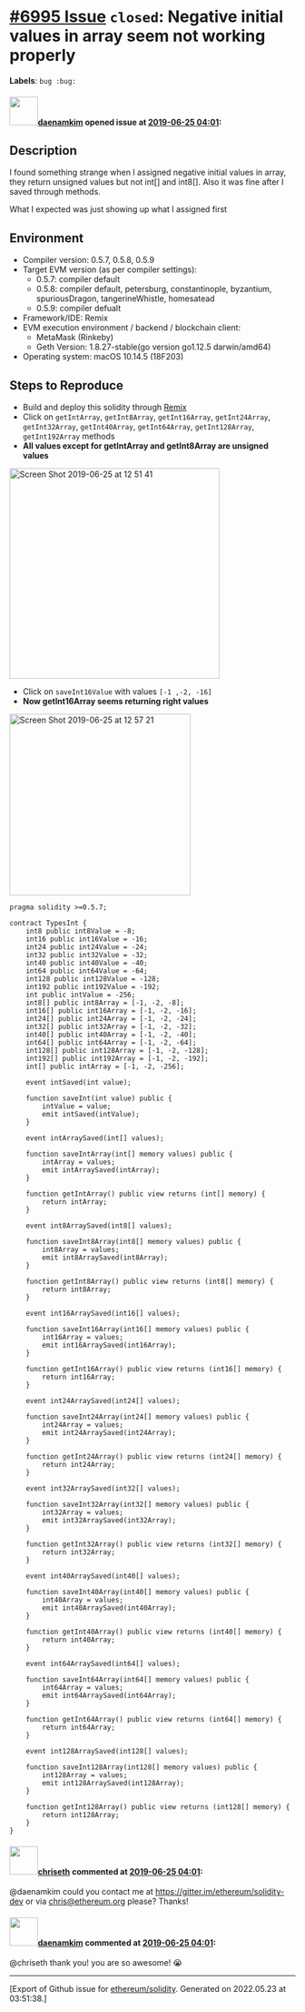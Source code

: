 # [\#6995 Issue](https://github.com/ethereum/solidity/issues/6995) `closed`: Negative initial values in array seem not working properly
**Labels**: `bug :bug:`


#### <img src="https://avatars.githubusercontent.com/u/16159767?u=31ecbfa7b44354fcb5ce8970d2eeb538cf794f39&v=4" width="50">[daenamkim](https://github.com/daenamkim) opened issue at [2019-06-25 04:01](https://github.com/ethereum/solidity/issues/6995):

<!--## Prerequisites

- First, many thanks for taking part in the community. We really appreciate that.
- We realize there is a lot of information requested here. We ask only that you do your best to provide as much information as possible so we can better help you.
- Support questions are better asked in one of the following locations:
	- [Solidity chat](https://gitter.im/ethereum/solidity)
	- [Stack Overflow](https://ethereum.stackexchange.com/)
- Ensure the issue isn't already reported.
- The issue should be reproducible with the latest solidity version; however, this isn't a hard requirement and being reproducible with an older version is sufficient.
-->

## Description

I found something strange when I assigned negative initial values in array, they return unsigned values but not int[] and int8[]. Also it was fine after I saved through methods.

What I expected was just showing up what I assigned first

## Environment

- Compiler version: 0.5.7, 0.5.8, 0.5.9
- Target EVM version (as per compiler settings):
  - 0.5.7: compiler default
  - 0.5.8: compiler default,  petersburg, constantinople, byzantium, spuriousDragon, tangerineWhistle, homesatead
  - 0.5.9: compiler defualt
- Framework/IDE: Remix
- EVM execution environment / backend / blockchain client:
  - MetaMask (Rinkeby)
  - Geth Version: 1.8.27-stable(go version go1.12.5 darwin/amd64)
- Operating system: macOS 10.14.5 (18F203)

## Steps to Reproduce

- Build and deploy this solidity through [Remix](http://remix.ethereum.org/)
- Click on `getIntArray`, `getInt8Array`, `getInt16Array`, `getInt24Array`, `getInt32Array`, `getInt40Array`, `getInt64Array`, `getInt128Array`, `getInt192Array` methods
- **All values except for getIntArray and getInt8Array are unsigned values**

<img width="370" alt="Screen Shot 2019-06-25 at 12 51 41" src="https://user-images.githubusercontent.com/16159767/60068115-60dc4a80-9748-11e9-9f9b-97361de994d2.png">

- Click on `saveInt16Value` with values `[-1 ,-2, -16]`
- **Now getInt16Array seems returning right values**

<img width="319" alt="Screen Shot 2019-06-25 at 12 57 21" src="https://user-images.githubusercontent.com/16159767/60068233-d47e5780-9748-11e9-90a3-b37aad1f0f25.png">

```solidity
pragma solidity >=0.5.7;

contract TypesInt {
    int8 public int8Value = -8;
    int16 public int16Value = -16;
    int24 public int24Value = -24;
    int32 public int32Value = -32;
    int40 public int40Value = -40;
    int64 public int64Value = -64;
    int128 public int128Value = -128;
    int192 public int192Value = -192;
    int public intValue = -256;
    int8[] public int8Array = [-1, -2, -8];
    int16[] public int16Array = [-1, -2, -16];
    int24[] public int24Array = [-1, -2, -24];
    int32[] public int32Array = [-1, -2, -32];
    int40[] public int40Array = [-1, -2, -40];
    int64[] public int64Array = [-1, -2, -64];
    int128[] public int128Array = [-1, -2, -128];
    int192[] public int192Array = [-1, -2, -192];
    int[] public intArray = [-1, -2, -256];
    
    event intSaved(int value);

    function saveInt(int value) public {
        intValue = value;
        emit intSaved(intValue);
    }

    event intArraySaved(int[] values);

    function saveIntArray(int[] memory values) public {
        intArray = values;
        emit intArraySaved(intArray);
    }

    function getIntArray() public view returns (int[] memory) {
        return intArray;
    }

    event int8ArraySaved(int8[] values);

    function saveInt8Array(int8[] memory values) public {
        int8Array = values;
        emit int8ArraySaved(int8Array);
    }

    function getInt8Array() public view returns (int8[] memory) {
        return int8Array;
    }

    event int16ArraySaved(int16[] values);

    function saveInt16Array(int16[] memory values) public {
        int16Array = values;
        emit int16ArraySaved(int16Array);
    }

    function getInt16Array() public view returns (int16[] memory) {
        return int16Array;
    }

    event int24ArraySaved(int24[] values);

    function saveInt24Array(int24[] memory values) public {
        int24Array = values;
        emit int24ArraySaved(int24Array);
    }

    function getInt24Array() public view returns (int24[] memory) {
        return int24Array;
    }

    event int32ArraySaved(int32[] values);

    function saveInt32Array(int32[] memory values) public {
        int32Array = values;
        emit int32ArraySaved(int32Array);
    }

    function getInt32Array() public view returns (int32[] memory) {
        return int32Array;
    }

    event int40ArraySaved(int40[] values);

    function saveInt40Array(int40[] memory values) public {
        int40Array = values;
        emit int40ArraySaved(int40Array);
    }

    function getInt40Array() public view returns (int40[] memory) {
        return int40Array;
    }

    event int64ArraySaved(int64[] values);

    function saveInt64Array(int64[] memory values) public {
        int64Array = values;
        emit int64ArraySaved(int64Array);
    }

    function getInt64Array() public view returns (int64[] memory) {
        return int64Array;
    }

    event int128ArraySaved(int128[] values);

    function saveInt128Array(int128[] memory values) public {
        int128Array = values;
        emit int128ArraySaved(int128Array);
    }

    function getInt128Array() public view returns (int128[] memory) {
        return int128Array;
    }
}
```

#### <img src="https://avatars.githubusercontent.com/u/9073706?v=4" width="50">[chriseth](https://github.com/chriseth) commented at [2019-06-25 04:01](https://github.com/ethereum/solidity/issues/6995#issuecomment-505396134):

@daenamkim could you contact me at https://gitter.im/ethereum/solidity-dev or via chris@ethereum.org please? Thanks!

#### <img src="https://avatars.githubusercontent.com/u/16159767?u=31ecbfa7b44354fcb5ce8970d2eeb538cf794f39&v=4" width="50">[daenamkim](https://github.com/daenamkim) commented at [2019-06-25 04:01](https://github.com/ethereum/solidity/issues/6995#issuecomment-505657277):

@chriseth thank you! you are so awesome! 😭


-------------------------------------------------------------------------------



[Export of Github issue for [ethereum/solidity](https://github.com/ethereum/solidity). Generated on 2022.05.23 at 03:51:38.]
